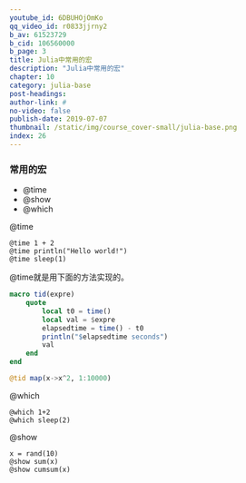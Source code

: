 ```yaml
---
youtube_id: 6DBUHOjOmKo
qq_video_id: r0833jjrny2
b_av: 61523729
b_cid: 106560000
b_page: 3
title: Julia中常用的宏
description: "Julia中常用的宏"
chapter: 10
category: julia-base
post-headings:
author-link: #
no-video: false
publish-date: 2019-07-07
thumbnail: /static/img/course_cover-small/julia-base.png
index: 26
---
```


### 常用的宏

 - @time
 - @show
 - @which

@time
```
@time 1 + 2
@time println("Hello world!")
@time sleep(1)
```

@time就是用下面的方法实现的。
```Julia
macro tid(expre)
    quote
        local t0 = time()
        local val = $expre
        elapsedtime = time() - t0
        println("$elapsedtime seconds")
        val
    end
end

@tid map(x->x^2, 1:10000)
```

@which
```
@which 1+2
@which sleep(2)
```

@show
```
x = rand(10)
@show sum(x)
@show cumsum(x)
```


